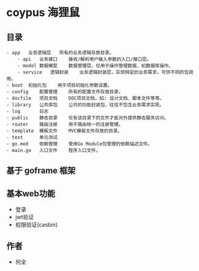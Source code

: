 # coypus  海狸鼠

## 目录

```
- app	业务逻辑层	所有的业务逻辑存放目录。
    - api	业务接口	接收/解析用户输入参数的入口/接口层。
    - model	数据模型	数据管理层，仅用于操作管理数据，如数据库操作。
    - service	逻辑封装	业务逻辑封装层，实现特定的业务需求，可供不同的包调用。
- boot	初始化包	用于项目初始化参数设置。
- config	配置管理	所有的配置文件存放目录。
- docfile	项目文档	DOC项目文档，如: 设计文档、脚本文件等等。
- library	公共库包	公共的功能封装包，往往不包含业务需求实现。
- log       日志
- public	静态目录	仅有该目录下的文件才能对外提供静态服务访问。
- router	路由注册	用于路由统一的注册管理。
- template	模板文件	MVC模板文件存放的目录。
- test      单元测试
- go.mod	依赖管理	使用Go Module包管理的依赖描述文件。
- main.go	入口文件	程序入口文件。
```

## 基于 goframe 框架

## 基本web功能
* 登录
* jwt验证
* 权限验证(casbin)


## 作者
* 何全